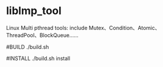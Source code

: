 # liblmp_tool
Linux Multi pthread tools: include Mutex、Condition、Atomic、ThreadPool、BlockQueue......

#BUILD
./build.sh

#INSTALL
./build.sh install
